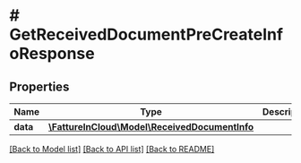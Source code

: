 # # GetReceivedDocumentPreCreateInfoResponse

## Properties

Name | Type | Description | Notes
------------ | ------------- | ------------- | -------------
**data** | [**\FattureInCloud\Model\ReceivedDocumentInfo**](ReceivedDocumentInfo.md) |  | [optional]

[[Back to Model list]](../../README.md#models) [[Back to API list]](../../README.md#endpoints) [[Back to README]](../../README.md)
